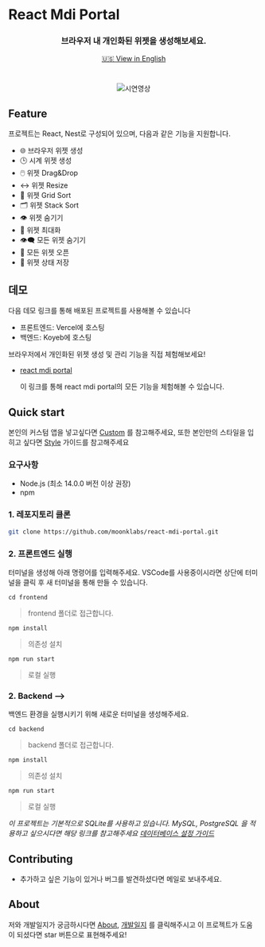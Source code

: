 # React Mdi Portal

<h3 align="center">브라우저 내 개인화된 위젯을 생성해보세요.</h3>
<!-- <hr style="width: 100%; margin: 25px 0;"> -->

<div align="center">
  <a href="README.md">🇺🇸 View in English</a>
</div>

#

<div align="center">
  <img src="https://github.com/moonklabs/mdi-portal-lsm-study/assets/62977652/77ab2ba6-d743-4ff5-aafc-4b6bfce51b97" alt="시연영상">
</div>

## Feature

프로젝트는 React, Nest로 구성되어 있으며, 다음과 같은 기능을 지원합니다.

<!-- - 사용자는 시계, 브라우저 등 다양한 패널을 자유롭게 배치하고 크기를 조정할 수 있습니다. 패널은 Drag&Drop으로 쉽게 이동할 수 있으며, 숨기기, 최대화, 최소화 등의 기능을 통해 패널을 관리할 수 있습니다.

- 하단의 taskbar 메뉴를 통해 모든 패널을 한 번에 숨기거나 열 수 있으며, grid 정렬과 stack 정렬 기능을 사용하여 패널을 깔끔하게 정렬할 수 있습니다. -->

- 🌐 브라우저 위젯 생성
- 🕒 시계 위젯 생성
- 🖱️ 위젯 Drag&Drop
- ↔️ 위젯 Resize
- 📏 위젯 Grid Sort
- 🗂️ 위젯 Stack Sort
- 👁️ 위젯 숨기기
- 🔲 위젯 최대화
- 👁️‍🗨️ 모든 위젯 숨기기
- 📂 모든 위젯 오픈
- 💾 위젯 상태 저장

###

<!-- 기능에 대한 자세한 내용은 아래 링크를 참고해주세요

- [Backend](docs/backend/README_KR.md)
- [Frontend](docs/frontend/README_KR.md) -->

## 데모

다음 데모 링크를 통해 배포된 프로젝트를 사용해볼 수 있습니다

- 프론트엔드: Vercel에 호스팅
- 백엔드: Koyeb에 호스팅

브라우저에서 개인화된 위젯 생성 및 관리 기능을 직접 체험해보세요!

- [react mdi portal](https://react-mdi-portal.vercel.app/)

  이 링크를 통해 react mdi portal의 모든 기능을 체험해볼 수 있습니다.

## Quick start

본인의 커스텀 앱을 넣고싶다면 [Custom](docs/guide/widget_guide.md) 를 참고해주세요, 또한 본인만의 스타일을 입히고 싶다면 [Style](docs/guide/style_guide.md) 가이드를 참고해주세요

### 요구사항

- Node.js (최소 14.0.0 버전 이상 권장)
- npm

### 1. 레포지토리 클론

```bash
git clone https://github.com/moonklabs/react-mdi-portal.git
```

### 2. 프론트엔드 실행

터미널을 생성해 아래 명령어를 입력해주세요. VSCode를 사용중이시라면 상단에 터미널을 클릭 후 새 터미널을 통해 만들 수 있습니다.

`cd frontend`

> frontend 폴더로 접근합니다.

`npm install`

> 의존성 설치

`npm run start`

> 로컬 실행

### 2. Backend -->

백엔드 환경을 실행시키기 위해 새로운 터미널을 생성해주세요.

`cd backend`

> backend 폴더로 접근합니다.

`npm install`

> 의존성 설치

`npm run start`

> 로컬 실행

_이 프로젝트는 기본적으로 SQLite를 사용하고 있습니다. MySQL, PostgreSQL 을 적용하고 싶으시다면 해당 링크를 참고해주세요 [데이터베이스 설정 가이드](docs/guide/DB_guide_KR.md)_

## Contributing

- 추가하고 싶은 기능이 있거나 버그를 발견하셨다면 메일로 보내주세요.

## About

저와 개발일지가 궁금하시다면 [About](docs/about.md), [개발일지](docs/개발일지/) 를 클릭해주시고 이 프로젝트가 도움이 되셨다면 star 버튼으로 표현해주세요!
